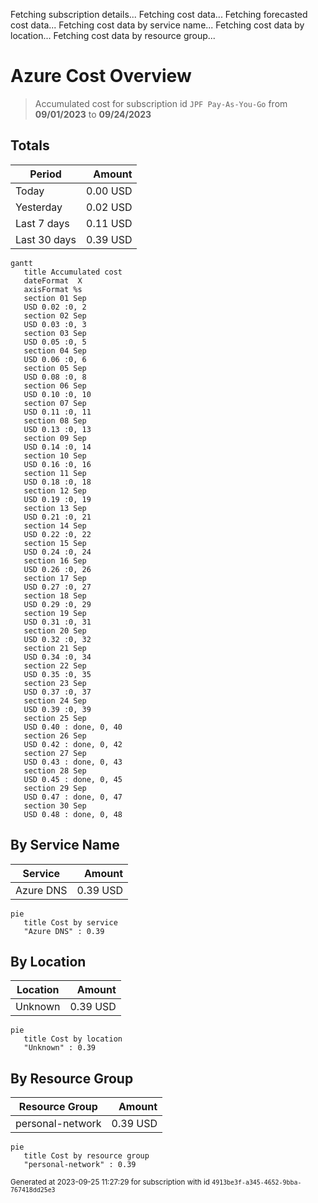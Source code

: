 Fetching subscription details...
Fetching cost data...
Fetching forecasted cost data...
Fetching cost data by service name...
Fetching cost data by location...
Fetching cost data by resource group...
# Azure Cost Overview

> Accumulated cost for subscription id `JPF Pay-As-You-Go` from **09/01/2023** to **09/24/2023**

## Totals

|Period|Amount|
|---|---:|
|Today|0.00 USD|
|Yesterday|0.02 USD|
|Last 7 days|0.11 USD|
|Last 30 days|0.39 USD|

```mermaid
gantt
   title Accumulated cost
   dateFormat  X
   axisFormat %s
   section 01 Sep
   USD 0.02 :0, 2
   section 02 Sep
   USD 0.03 :0, 3
   section 03 Sep
   USD 0.05 :0, 5
   section 04 Sep
   USD 0.06 :0, 6
   section 05 Sep
   USD 0.08 :0, 8
   section 06 Sep
   USD 0.10 :0, 10
   section 07 Sep
   USD 0.11 :0, 11
   section 08 Sep
   USD 0.13 :0, 13
   section 09 Sep
   USD 0.14 :0, 14
   section 10 Sep
   USD 0.16 :0, 16
   section 11 Sep
   USD 0.18 :0, 18
   section 12 Sep
   USD 0.19 :0, 19
   section 13 Sep
   USD 0.21 :0, 21
   section 14 Sep
   USD 0.22 :0, 22
   section 15 Sep
   USD 0.24 :0, 24
   section 16 Sep
   USD 0.26 :0, 26
   section 17 Sep
   USD 0.27 :0, 27
   section 18 Sep
   USD 0.29 :0, 29
   section 19 Sep
   USD 0.31 :0, 31
   section 20 Sep
   USD 0.32 :0, 32
   section 21 Sep
   USD 0.34 :0, 34
   section 22 Sep
   USD 0.35 :0, 35
   section 23 Sep
   USD 0.37 :0, 37
   section 24 Sep
   USD 0.39 :0, 39
   section 25 Sep
   USD 0.40 : done, 0, 40
   section 26 Sep
   USD 0.42 : done, 0, 42
   section 27 Sep
   USD 0.43 : done, 0, 43
   section 28 Sep
   USD 0.45 : done, 0, 45
   section 29 Sep
   USD 0.47 : done, 0, 47
   section 30 Sep
   USD 0.48 : done, 0, 48
```

## By Service Name

|Service|Amount|
|---|---:|
|Azure DNS|0.39 USD|

```mermaid
pie
   title Cost by service
   "Azure DNS" : 0.39
```

## By Location

|Location|Amount|
|---|---:|
|Unknown|0.39 USD|

```mermaid
pie
   title Cost by location
   "Unknown" : 0.39
```

## By Resource Group

|Resource Group|Amount|
|---|---:|
|personal-network|0.39 USD|

```mermaid
pie
   title Cost by resource group
   "personal-network" : 0.39
```

<sup>Generated at 2023-09-25 11:27:29 for subscription with id `4913be3f-a345-4652-9bba-767418dd25e3`</sup>
